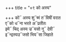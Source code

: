 +++
title = "०९ को अस्य"

+++
को᳓ अस्य शु᳓ष्मं त᳓विषीं वरात  
ए᳓को ध᳓ना भरते अ᳓प्रतीतः  
इमे᳓ चिद् अस्य ज्र᳓यसो नु᳓ देवी᳓  
इ᳓न्द्रस्यउ᳓जसो भिय᳓सा जिहाते